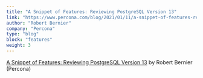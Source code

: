 ```yaml
---
title: "A Snippet of Features: Reviewing PostgreSQL Version 13"
link: "https://www.percona.com/blog/2021/01/11/a-snippet-of-features-reviewing-postgresql-version-13/"
author: "Robert Bernier"
company: "Percona"
type: "blog"
block: "features"
weight: 3
---
```


[A Snippet of Features: Reviewing PostgreSQL Version 13](https://www.percona.com/blog/2021/01/11/a-snippet-of-features-reviewing-postgresql-version-13/) by Robert Bernier (Percona)
